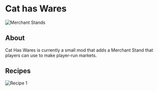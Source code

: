 # Cat has Wares

![Merchant Stands](../cat-has-wares/images/merchantstands1.png)

## About
Cat Has Wares is currently a small mod that adds a Merchant Stand that players can use to make player-run markets.

## Recipes
![Recipe 1](../cat-has-wares/images/recipe1.png)